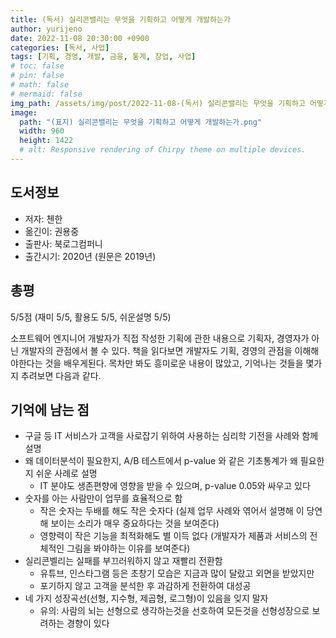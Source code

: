 ```yaml
---
title: (독서) 실리콘밸리는 무엇을 기획하고 어떻게 개발하는가
author: yurijeno
date: 2022-11-08 20:30:00 +0900
categories: [독서, 사업]
tags: [기획, 경영, 개발, 금융, 통계, 창업, 사업]
# toc: false
# pin: false
# math: false
# mermaid: false
img_path: /assets/img/post/2022-11-08-(독서) 실리콘밸리는 무엇을 기획하고 어떻게 개발하는가/
image:
  path: "(표지) 실리콘밸리는 무엇을 기획하고 어떻게 개발하는가.png"
  width: 960
  height: 1422
  # alt: Responsive rendering of Chirpy theme on multiple devices.
---
```



<!-- ![표지]((표지) 실리콘밸리는 무엇을 기획하고 어떻게 개발하는가.png) -->

## 도서정보

- 저자: 첸한
- 옮긴이: 권용중
- 출판사: 북로그컴퍼니
- 출간시기: 2020년 (원문은 2019년)

## 총평

5/5점 (재미 5/5, 활용도 5/5, 쉬운설명 5/5)

소프트웨어 엔지니어 개발자가 직접 작성한 기획에 관한 내용으로 기획자, 경영자가 아닌 개발자의 관점에서 볼 수 있다. 책을 읽다보면 개발자도 기획, 경영의 관점을 이해해야한다는 것을 배우게된다. 목차만 봐도 흥미로운 내용이 많았고, 기억나는 것들을 몇가지 추려보면 다음과 같다.

## 기억에 남는 점

- 구글 등 IT 서비스가 고객을 사로잡기 위하여 사용하는 심리학 기전을 사례와 함께 설명
- 왜 데이터분석이 필요한지, A/B 테스트에서 p-value 와 같은 기초통계가 왜 필요한지 쉬운 사례로 설명
  - IT 분야도 생존편향에 영향을 받을 수 있으며, p-value 0.05와 싸우고 있다
- 숫자를 아는 사람만이 업무를 효율적으로 함
  - 작은 숫자는 두배를 해도 작은 숫자다 (실제 업무 사례와 엮어서 설명해 이 당연해 보이는 소리가 매우 중요하다는 것을 보여준다)
  - 영향력이 작은 기능을 최적화해도 별 이득 없다 (개발자가 제품과 서비스의 전체적인 그림을 봐야하는 이유를 보여준다)
- 실리콘벨리는 실패를 부끄러워하지 않고 재빨리 전환함
  - 유튜브, 인스타그램 등은 초창기 모습은 지금과 많이 달랐고 외면을 받았지만
  - 포기하지 않고 고객을 분석한 후 과감하게 전환하여 대성공
- 네 가지 성장곡선(선형, 지수형, 제곱형, 로그형)이 있음을 잊지 말자
  - 유의: 사람의 뇌는 선형으로 생각하는것을 선호하여 모든것을 선형성장으로 보려하는 경향이 있다
